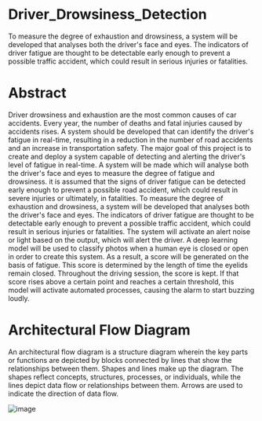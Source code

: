 # Driver_Drowsiness_Detection
To measure the degree of exhaustion and drowsiness, a system will be developed that analyses both the driver's face and eyes. The indicators of driver fatigue are thought to be detectable early enough to prevent a possible traffic accident, which could result in serious injuries or fatalities. 

# Abstract
Driver drowsiness and exhaustion are the most common causes of car accidents. Every year, the number of deaths and fatal injuries caused by accidents rises. A system should be developed that can identify the driver's fatigue in real-time, resulting in a reduction in the number of road accidents and an increase in transportation safety. The major goal of this project is to create and deploy a system capable of detecting and alerting the driver's level of fatigue in real-time. A system will be made which will analyse both the driver's face and eyes to measure the degree of fatigue and drowsiness.  it is assumed that the signs of driver fatigue can be detected early enough to prevent a possible road accident, which could result in severe injuries or ultimately, in fatalities.
To measure the degree of exhaustion and drowsiness, a system will be developed that analyses both the driver's face and eyes. The indicators of driver fatigue are thought to be detectable early enough to prevent a possible traffic accident, which could result in serious injuries or fatalities. The system will activate an alert noise or light based on the output, which will alert the driver.
A deep learning model will be used to classify photos when a human eye is closed or open in order to create this system. As a result, a score will be generated on the basis of fatigue. This score is determined by the length of time the eyelids remain closed. Throughout the driving session, the score is kept. If that score rises above a certain point and reaches a certain threshold, this model will activate automated processes, causing the alarm to start buzzing loudly.

# Architectural Flow Diagram
An architectural flow diagram is a structure diagram wherein the key parts or functions are depicted by blocks connected by lines that show the relationships between them. Shapes and lines make up the diagram. The shapes reflect concepts, structures, processes, or individuals, while the lines depict data flow or relationships between them. Arrows are used to indicate the direction of data flow.

![image](https://user-images.githubusercontent.com/69338783/158336489-6f2fcb74-bac9-4a3c-9c8b-ecd5ae1862ed.png)
